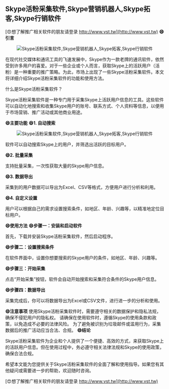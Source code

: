 ## **Skype活粉采集软件,Skype营销机器人,Skype拓客,Skype行销软件**

[😍想了解推广相关软件的朋友请登录 http://www.vst.tw](http://www.vst.tw)
**😄引言**

 <center><img src="https://vst.tw/MP4/tuiguang/png/6.png" alt="Skype活粉采集软件,Skype营销机器人,Skype拓客,Skype行销软件"></center>

在现代社交媒体和通讯工具的飞速发展中，Skype作为一款老牌的通讯软件，依然受到许多用户的喜爱。对于一些企业或个人而言，获取Skype上的活跃用户（活粉）是一种重要的推广策略。为此，市场上出现了一些Skype活粉采集软件。本文将详细介绍Skype活粉采集软件的功能和使用方法。

什么是Skype活粉采集软件？

Skype活粉采集软件是一种专门用于采集Skype上活跃用户信息的工具。这些软件可以自动化地搜索和收集Skype用户的账号、联系方式、个人资料等信息，以便用于市场营销、推广活动或其他商业用途。

**😄主要功能**
**😄1. 自动搜索**

 <center><img src="https://vst.tw/MP4/tuiguang/png/2.png" alt="Skype活粉采集软件,Skype营销机器人,Skype拓客,Skype行销软件"></center>

软件可以自动搜索Skype上的用户，并筛选出活跃的目标用户。

**😄2. 批量采集**

支持批量采集，一次性获取大量的Skype用户信息。

**😄3. 数据导出**

采集到的用户数据可以导出为Excel、CSV等格式，方便用户进行分析和利用。

**😄4. 自定义设置**

用户可以根据自己的需求设置搜索条件，如地区、年龄、兴趣等，以精准地定位目标用户。

**😄使用方法**
**😄步骤一：安装和启动软件**

首先，下载并安装Skype活粉采集软件，然后启动程序。

**😄步骤二：设置搜索条件**

在软件界面中，设置你想要搜索的Skype用户的条件，如地区、年龄、兴趣等。

**😄步骤三：开始采集**

点击“开始采集”按钮，软件会自动开始搜索和采集符合条件的Skype用户信息。

**😄步骤四：数据导出**

采集完成后，你可以将数据导出为Excel或CSV文件，进行进一步的分析和使用。

**😄注意事项**
使用Skype活粉采集软件时，需要遵守相关的数据保护和隐私法规，确保不侵犯用户的隐私权。
请确保在使用软件时，遵循Skype的使用条款和政策，以免造成不必要的法律风险。
为了避免被识别为垃圾邮件或滥用行为，采集数据后的推广活动应当合法、合规。
**😄结论**

Skype活粉采集软件为企业和个人提供了一个便捷、高效的方式，来获取Skype上的活跃用户信息。但在使用过程中，务必遵守相关法律法规和Skype的使用政策，确保合法合规。

希望本文能为您提供关于Skype活粉采集软件的全面了解和使用指导。如果您有其他疑问或需要进一步的帮助，欢迎随时咨询。

[😍想了解推广相关软件的朋友请登录 http://www.vst.tw](http://www.vst.tw)



